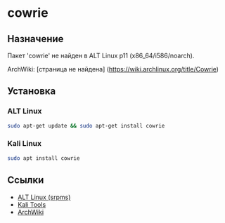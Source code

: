# cowrie

## Назначение

Пакет 'cowrie' не найден в ALT Linux p11 (x86_64/i586/noarch).

ArchWiki: [страница не найдена] (https://wiki.archlinux.org/title/Cowrie)

## Установка

### ALT Linux
```bash
sudo apt-get update && sudo apt-get install cowrie
```

### Kali Linux
```bash
sudo apt install cowrie
```

## Ссылки

- [ALT Linux (srpms)](https://packages.altlinux.org/ru/p11/srpms/cowrie/)
- [Kali Tools](https://www.kali.org/tools/cowrie/)
- [ArchWiki](https://wiki.archlinux.org/title/Cowrie)
